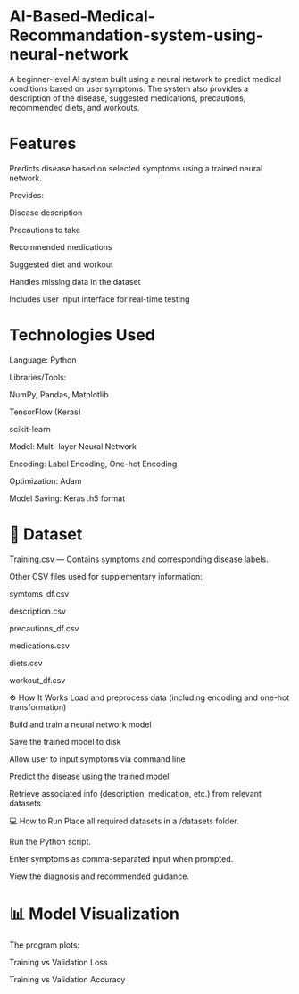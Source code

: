 # AI-Based-Medical-Recommandation-system-using-neural-network
A beginner-level AI system built using a neural network to predict medical conditions based on user symptoms. The system also provides a description of the disease, suggested medications, precautions, recommended diets, and workouts.

# Features
Predicts disease based on selected symptoms using a trained neural network.

Provides:

Disease description

Precautions to take

Recommended medications

Suggested diet and workout

Handles missing data in the dataset

Includes user input interface for real-time testing

# Technologies Used
Language: Python

Libraries/Tools:

NumPy, Pandas, Matplotlib

TensorFlow (Keras)

scikit-learn

Model: Multi-layer Neural Network

Encoding: Label Encoding, One-hot Encoding

Optimization: Adam

Model Saving: Keras .h5 format

# 🧬 Dataset
Training.csv — Contains symptoms and corresponding disease labels.

Other CSV files used for supplementary information:

symtoms_df.csv

description.csv

precautions_df.csv

medications.csv

diets.csv

workout_df.csv

⚙️ How It Works
Load and preprocess data (including encoding and one-hot transformation)

Build and train a neural network model

Save the trained model to disk

Allow user to input symptoms via command line

Predict the disease using the trained model

Retrieve associated info (description, medication, etc.) from relevant datasets

💻 How to Run
Place all required datasets in a /datasets folder.

Run the Python script.

Enter symptoms as comma-separated input when prompted.

View the diagnosis and recommended guidance.

# 📊 Model Visualization
The program plots:

Training vs Validation Loss

Training vs Validation Accuracy
